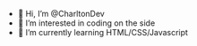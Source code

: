 - 👋 Hi, I’m @CharltonDev
- 👀 I’m interested in coding on the side
- 🌱 I’m currently learning HTML/CSS/Javascript

<!---
CharltonDev/CharltonDev is a ✨ special ✨ repository because its `README.md` (this file) appears on your GitHub profile.
You can click the Preview link to take a look at your changes.
--->
